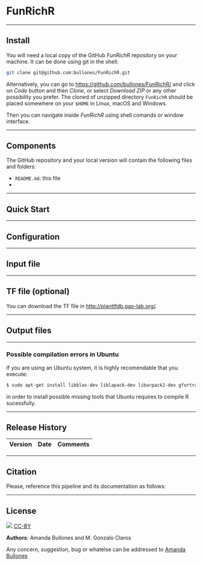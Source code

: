 # FunRichR



***

## Install

You will need a local copy of the GitHub _FunRichR_ repository on your machine. It can be done using git in the shell:

```bash
git clone git@github.com:bullones/FunRichR.git
```

Alternatively, you can go to <https://github.com/bullones/FunRichR/> and click on _Code_ button and then _Clone_, or select _Download ZIP_ or any other possibility you prefer. The cloned of unzipped directory `FunRichR` should be placed somewhere on your `$HOME` in Linux, macOS and Windows.

Then you can navigate inside _FunRichR_ using shell comands or window interface.

***

## Components

The GitHub repository and your local version will contain the following files and folders:

- `README.md`: this file
-

***

## Quick Start

***

## Configuration

***

## Input file

***

## TF file (optional)

You can download the TF file in <http://planttfdb.gao-lab.org/>.

***

## Output files

***

### Possible compilation errors in Ubuntu

If you are using an Ubuntu system, it is highly recomendable that you execute:

```bash
$ sudo apt-get install libblas-dev liblapack-dev libarpack2-dev gfortran libnlopt-dev libxml2-dev libpoppler-cpp-dev cmake libzmq3-dev libharfbuzz-dev libfribidi-dev libfreetype6-dev libpng-dev libtiff5-dev libjpeg-dev build-essential libcurl4-openssl-dev libxml2-dev libssl-dev libfontconfig1-dev libgmp-dev
```

in order to install possible missing tools that Ubuntu requires to compile R sucessfully.


***

## Release History

Version | Date      | Comments
:---    | :---      | :---

***

## Citation

Please, reference this pipeline and its documentation as follows:

***

## License

![](https://licensebuttons.net/l/by/3.0/88x31.png)
[CC-BY](https://creativecommons.org/licenses/by/4.0/)

**Authors**: Amanda Bullones and M. Gonzalo Claros

Any concern, suggestion, bug or whatelse can be addressed to [Amanda Bullones](mailto:amandabullones@uma.es)
